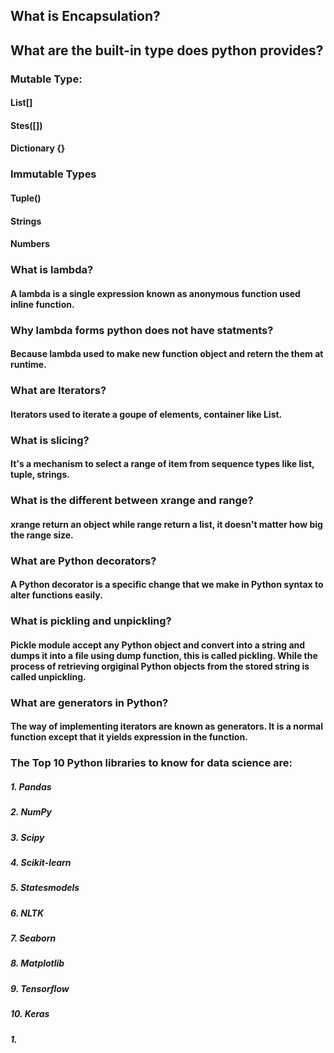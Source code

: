 ## What is Encapsulation?


## What are the built-in type does python provides?
### Mutable Type:
#### List[]
#### Stes([])
#### Dictionary {}

### Immutable Types
#### Tuple()
#### Strings
#### Numbers

### What is lambda?
#### A lambda is a single expression known as anonymous function used inline function.

### Why lambda forms python does not have statments?
#### Because lambda used to make new function object and retern the them at runtime.

### What are Iterators?
#### Iterators used to iterate a goupe of elements, container like List.

### What is slicing?
#### It's a mechanism to select a range of item from sequence types like list, tuple, strings.

### What is the different between xrange and range?
#### xrange return an object while range return a list, it doesn't matter how big the range size.

### What are Python decorators?
#### A Python decorator is a specific change that we make in Python syntax to alter functions easily.

### What is pickling and unpickling?
#### Pickle module accept any Python object and convert into a string and dumps it into a file using dump function, this is called pickling. While the process of retrieving orgiginal Python objects from the stored string is called unpickling.

### What are generators in Python?
#### The way of implementing iterators are known as generators.  It is a normal function except that it yields expression in the function.

### The Top 10 Python libraries to know for data science are:
##### 1. Pandas 
##### 2. NumPy
##### 3. Scipy 
##### 4. Scikit-learn 
##### 5. Statesmodels 
##### 6. NLTK
##### 7. Seaborn
##### 8. Matplotlib
##### 9. Tensorflow
##### 10. Keras

##### 1. 
